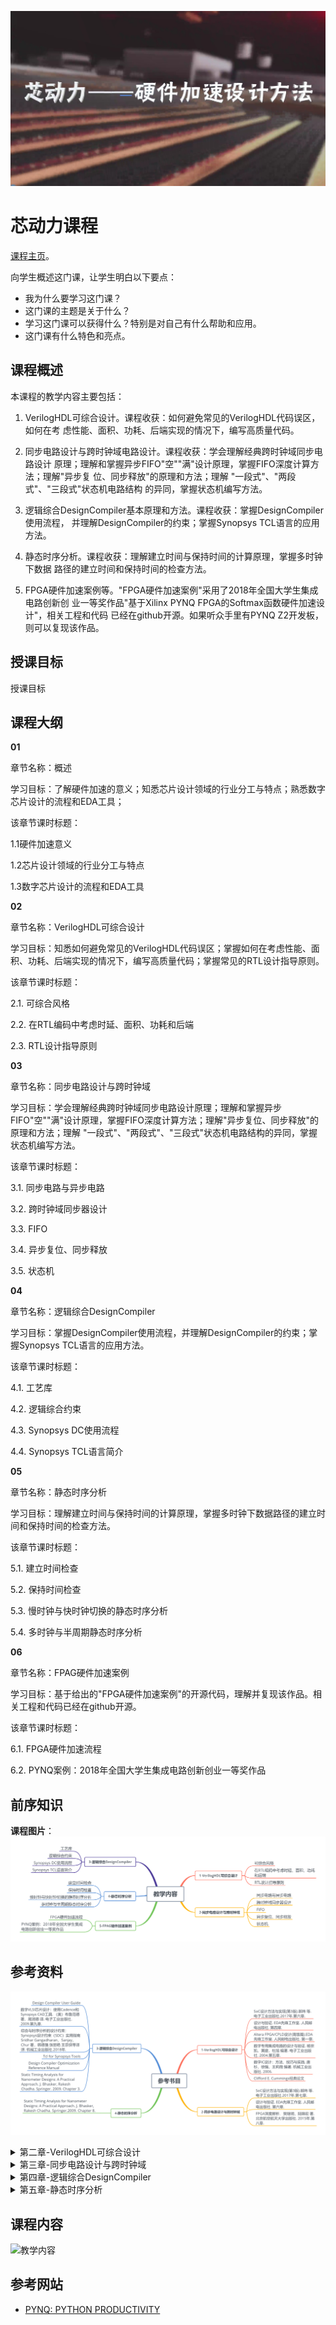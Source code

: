 ![logo](./header.jpg)

芯动力课程
===

[课程主页](https://www.icourse163.org/course/SWJTU-1207492806?tid=1207824209)。

向学生概述这门课，让学生明白以下要点：

  - 我为什么要学习这门课？
  - 这门课的主题是关于什么？
  - 学习这门课可以获得什么？特别是对自己有什么帮助和应用。
  - 这门课有什么特色和亮点。


课程概述
---
本课程的教学内容主要包括：

1.  VerilogHDL可综合设计。课程收获：如何避免常见的VerilogHDL代码误区，如何在考
    虑性能、面积、功耗、后端实现的情况下，编写高质量代码。

2.  同步电路设计与跨时钟域电路设计。课程收获：学会理解经典跨时钟域同步电路设计
    原理；理解和掌握异步FIFO"空""满"设计原理，掌握FIFO深度计算方法；理解"异步复
    位、同步释放"的原理和方法；理解 "一段式"、"两段式"、"三段式"状态机电路结构
    的异同，掌握状态机编写方法。

3.  逻辑综合DesignCompiler基本原理和方法。课程收获：掌握DesignCompiler使用流程，
    并理解DesignCompiler的约束；掌握Synopsys TCL语言的应用方法。

4.  静态时序分析。课程收获：理解建立时间与保持时间的计算原理，掌握多时钟下数据
    路径的建立时间和保持时间的检查方法。

5.  FPGA硬件加速案例等。"FPGA硬件加速案例"采用了2018年全国大学生集成电路创新创
    业一等奖作品"基于Xilinx PYNQ FPGA的Softmax函数硬件加速设计"，相关工程和代码
    已经在github开源。如果听众手里有PYNQ Z2开发板，则可以复现该作品。

授课目标
---
授课目标

课程大纲
---

**01**

章节名称：概述

学习目标：了解硬件加速的意义；知悉芯片设计领域的行业分工与特点；熟悉数字芯片设计的流程和EDA工具；

该章节课时标题：

1.1硬件加速意义

1.2芯片设计领域的行业分工与特点

1.3数字芯片设计的流程和EDA工具

**02**

章节名称：VerilogHDL可综合设计

学习目标：知悉如何避免常见的VerilogHDL代码误区；掌握如何在考虑性能、面积、功耗、后端实现的情况下，编写高质量代码；掌握常见的RTL设计指导原则。

该章节课时标题：

2.1. 可综合风格

2.2. 在RTL编码中考虑时延、面积、功耗和后端

2.3. RTL设计指导原则

**03**

章节名称：同步电路设计与跨时钟域

学习目标：学会理解经典跨时钟域同步电路设计原理；理解和掌握异步FIFO"空""满"设计原理，掌握FIFO深度计算方法；理解"异步复位、同步释放"的原理和方法；理解
"一段式"、"两段式"、"三段式"状态机电路结构的异同，掌握状态机编写方法。

该章节课时标题：

3.1. 同步电路与异步电路

3.2. 跨时钟域同步器设计

3.3. FIFO

3.4. 异步复位、同步释放

3.5. 状态机

**04**

章节名称：逻辑综合DesignCompiler

学习目标：掌握DesignCompiler使用流程，并理解DesignCompiler的约束；掌握Synopsys
TCL语言的应用方法。

该章节课时标题：

4.1. 工艺库

4.2. 逻辑综合约束

4.3. Synopsys DC使用流程

4.4. Synopsys TCL语言简介

**05**

章节名称：静态时序分析

学习目标：理解建立时间与保持时间的计算原理，掌握多时钟下数据路径的建立时间和保持时间的检查方法。

该章节课时标题：

5.1. 建立时间检查

5.2. 保持时间检查

5.3. 慢时钟与快时钟切换的静态时序分析

5.4. 多时钟与半周期静态时序分析

**06**

章节名称：FPAG硬件加速案例

学习目标：基于给出的"FPGA硬件加速案例"的开源代码，理解并复现该作品。相关工程和代码已经在github开源。

该章节课时标题：

6.1. FPGA硬件加速流程

6.2. PYNQ案例：2018年全国大学生集成电路创新创业一等奖作品


前序知识
---
**课程图片**：
![课程图片](./jxnr-horizontal.png)

参考资料
---
![参考书目](./cksm.png)

<details>
<summary>
第二章-VerilogHDL可综合设计
</summary>

1.  SoC设计方法与实现(第3版).郭炜 等. 电子工业出版社.2017年.第六章.

2.  设计与验证. EDA先锋工作室. 人民邮电出版社. 第四章.

3.  Altera FPGA/CPLD设计(高级篇).EDA先锋工作室. 人民邮电出版社. 第一章.

4.  数字专用集成电路的设计与验证. 杨宗凯，黄建，杜旭 编著.
    电子工业出版社. 2004.第五章.

5.  数字IC设计：方法、技巧与实践. 唐杉，徐强，王莉薇 编著.
    机械工业出版社. 2006.

6.  Clifford E. Cummings经典论文
</details>

<details>
<summary>
第三章-同步电路设计与跨时钟域
</summary>

1.  SoC设计方法与实现(第3版).郭炜 等. 电子工业出版社.2017年.第七章.

2.  设计与验证. EDA先锋工作室. 人民邮电出版社. 第六章.

3.  FPGA深度解析. 樊继明，陆锦宏 著. 北京航空航天大学出版社.
    2015年.第八章.
</details>

<details>
<summary>
第四章-逻辑综合DesignCompiler
</summary>

1.  Design Compiler User Guide

2.  数字VLSI芯片设计：使用Cadence和Synopsys CAD工具. （美）布鲁范德
    著，周润德 译. 电子工业出版社. 2009.第九章.

3.  综合与时序分析的设计约束：Synopsys设计约束（SDC）实用指南

4.  Sridhar Gangadharan，Sanjay，Chur 著，韩德强 张丽艳 王宗侠等译 译.
    机械工业出版社.2018年.

5.  Tcl for Synopsys Tools

6.  Design Compiler Optimization Reference Manual

7.  Static Timing Analysis for Nanometer Designs: A Practical
    Approach. J. Bhasker, Rakesh Chadha. Springer. 2009. Chapter 3.
</details>

<details>
<summary>
第五章-静态时序分析
</summary>

1. Static Timing Analysis for Nanometer Designs: A Practical Approach. J.
Bhasker, Rakesh Chadha. Springer.2009. Chapter 8.
</details>


课程内容
---
![教学内容](./jxnr.png)

参考网站
---
- [PYNQ: PYTHON PRODUCTIVITY](http://www.pynq.io/)
